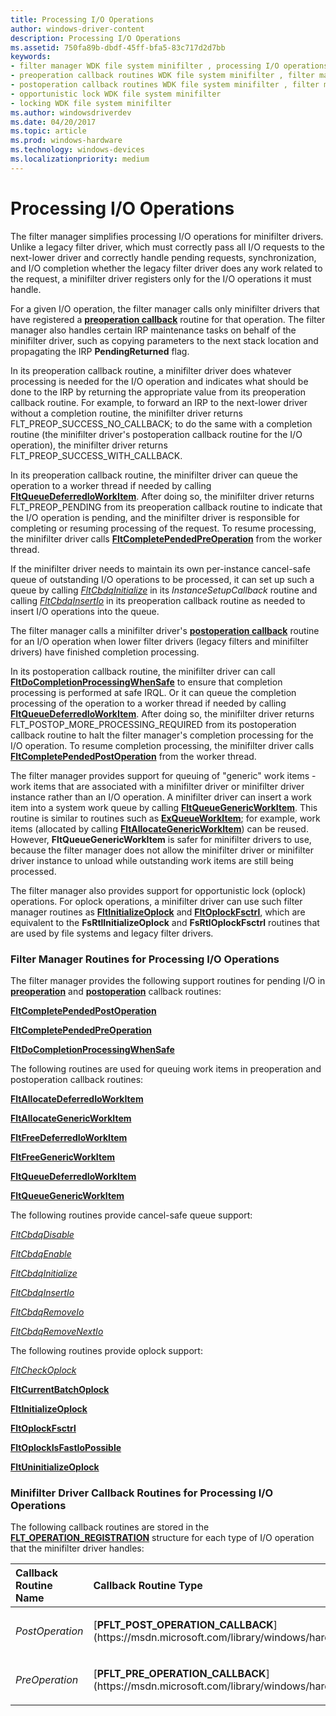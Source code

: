 ```yaml
---
title: Processing I/O Operations
author: windows-driver-content
description: Processing I/O Operations
ms.assetid: 750fa89b-dbdf-45ff-bfa5-83c717d2d7bb
keywords:
- filter manager WDK file system minifilter , processing I/O operations
- preoperation callback routines WDK file system minifilter , filter manager
- postoperation callback routines WDK file system minifilter , filter manager
- opportunistic lock WDK file system minifilter
- locking WDK file system minifilter
ms.author: windowsdriverdev
ms.date: 04/20/2017
ms.topic: article
ms.prod: windows-hardware
ms.technology: windows-devices
ms.localizationpriority: medium
---
```


# Processing I/O Operations


The filter manager simplifies processing I/O operations for minifilter drivers. Unlike a legacy filter driver, which must correctly pass all I/O requests to the next-lower driver and correctly handle pending requests, synchronization, and I/O completion whether the legacy filter driver does any work related to the request, a minifilter driver registers only for the I/O operations it must handle.

For a given I/O operation, the filter manager calls only minifilter drivers that have registered a [**preoperation callback**](https://msdn.microsoft.com/library/windows/hardware/ff551109) routine for that operation. The filter manager also handles certain IRP maintenance tasks on behalf of the minifilter driver, such as copying parameters to the next stack location and propagating the IRP **PendingReturned** flag.

In its preoperation callback routine, a minifilter driver does whatever processing is needed for the I/O operation and indicates what should be done to the IRP by returning the appropriate value from its preoperation callback routine. For example, to forward an IRP to the next-lower driver without a completion routine, the minifilter driver returns FLT\_PREOP\_SUCCESS\_NO\_CALLBACK; to do the same with a completion routine (the minifilter driver's postoperation callback routine for the I/O operation), the minifilter driver returns FLT\_PREOP\_SUCCESS\_WITH\_CALLBACK.

In its preoperation callback routine, the minifilter driver can queue the operation to a worker thread if needed by calling [**FltQueueDeferredIoWorkItem**](https://msdn.microsoft.com/library/windows/hardware/ff543449). After doing so, the minifilter driver returns FLT\_PREOP\_PENDING from its preoperation callback routine to indicate that the I/O operation is pending, and the minifilter driver is responsible for completing or resuming processing of the request. To resume processing, the minifilter driver calls [**FltCompletePendedPreOperation**](https://msdn.microsoft.com/library/windows/hardware/ff541913) from the worker thread.

If the minifilter driver needs to maintain its own per-instance cancel-safe queue of outstanding I/O operations to be processed, it can set up such a queue by calling [*FltCbdqInitialize*](https://msdn.microsoft.com/library/windows/hardware/ff541802) in its *InstanceSetupCallback* routine and calling [*FltCbdqInsertIo*](https://msdn.microsoft.com/library/windows/hardware/ff541815) in its preoperation callback routine as needed to insert I/O operations into the queue.

The filter manager calls a minifilter driver's [**postoperation callback**](https://msdn.microsoft.com/library/windows/hardware/ff551107) routine for an I/O operation when lower filter drivers (legacy filters and minifilter drivers) have finished completion processing.

In its postoperation callback routine, the minifilter driver can call [**FltDoCompletionProcessingWhenSafe**](https://msdn.microsoft.com/library/windows/hardware/ff542047) to ensure that completion processing is performed at safe IRQL. Or it can queue the completion processing of the operation to a worker thread if needed by calling [**FltQueueDeferredIoWorkItem**](https://msdn.microsoft.com/library/windows/hardware/ff543449). After doing so, the minifilter driver returns FLT\_POSTOP\_MORE\_PROCESSING\_REQUIRED from its postoperation callback routine to halt the filter manager's completion processing for the I/O operation. To resume completion processing, the minifilter driver calls [**FltCompletePendedPostOperation**](https://msdn.microsoft.com/library/windows/hardware/ff541897) from the worker thread.

The filter manager provides support for queuing of "generic" work items - work items that are associated with a minifilter driver or minifilter driver instance rather than an I/O operation. A minifilter driver can insert a work item into a system work queue by calling [**FltQueueGenericWorkItem**](https://msdn.microsoft.com/library/windows/hardware/ff543452). This routine is similar to routines such as [**ExQueueWorkItem**](https://msdn.microsoft.com/library/windows/hardware/ff540216); for example, work items (allocated by calling [**FltAllocateGenericWorkItem**](https://msdn.microsoft.com/library/windows/hardware/ff541749)) can be reused. However, **FltQueueGenericWorkItem** is safer for minifilter drivers to use, because the filter manager does not allow the minifilter driver or minifilter driver instance to unload while outstanding work items are still being processed.

The filter manager also provides support for opportunistic lock (oplock) operations. For oplock operations, a minifilter driver can use such filter manager routines as [**FltInitializeOplock**](https://msdn.microsoft.com/library/windows/hardware/ff543289) and [**FltOplockFsctrl**](https://msdn.microsoft.com/library/windows/hardware/ff543398), which are equivalent to the **FsRtlInitializeOplock** and **FsRtlOplockFsctrl** routines that are used by file systems and legacy filter drivers.

### <span id="Filter_Manager_Routines_for_Processing_I_O_Operations"></span><span id="filter_manager_routines_for_processing_i_o_operations"></span><span id="FILTER_MANAGER_ROUTINES_FOR_PROCESSING_I_O_OPERATIONS"></span>Filter Manager Routines for Processing I/O Operations

The filter manager provides the following support routines for pending I/O in [**preoperation**](https://msdn.microsoft.com/library/windows/hardware/ff551109) and [**postoperation**](https://msdn.microsoft.com/library/windows/hardware/ff551107) callback routines:

[**FltCompletePendedPostOperation**](https://msdn.microsoft.com/library/windows/hardware/ff541897)

[**FltCompletePendedPreOperation**](https://msdn.microsoft.com/library/windows/hardware/ff541913)

[**FltDoCompletionProcessingWhenSafe**](https://msdn.microsoft.com/library/windows/hardware/ff542047)

The following routines are used for queuing work items in preoperation and postoperation callback routines:

[**FltAllocateDeferredIoWorkItem**](https://msdn.microsoft.com/library/windows/hardware/ff541720)

[**FltAllocateGenericWorkItem**](https://msdn.microsoft.com/library/windows/hardware/ff541749)

[**FltFreeDeferredIoWorkItem**](https://msdn.microsoft.com/library/windows/hardware/ff542955)

[**FltFreeGenericWorkItem**](https://msdn.microsoft.com/library/windows/hardware/ff542971)

[**FltQueueDeferredIoWorkItem**](https://msdn.microsoft.com/library/windows/hardware/ff543449)

[**FltQueueGenericWorkItem**](https://msdn.microsoft.com/library/windows/hardware/ff543452)

The following routines provide cancel-safe queue support:

[*FltCbdqDisable*](https://msdn.microsoft.com/library/windows/hardware/ff541796)

[*FltCbdqEnable*](https://msdn.microsoft.com/library/windows/hardware/ff541799)

[*FltCbdqInitialize*](https://msdn.microsoft.com/library/windows/hardware/ff541802)

[*FltCbdqInsertIo*](https://msdn.microsoft.com/library/windows/hardware/ff541815)

[*FltCbdqRemoveIo*](https://msdn.microsoft.com/library/windows/hardware/ff541821)

[*FltCbdqRemoveNextIo*](https://msdn.microsoft.com/library/windows/hardware/ff541825)

The following routines provide oplock support:

[*FltCheckOplock*](https://msdn.microsoft.com/library/windows/hardware/ff541844)

[**FltCurrentBatchOplock**](https://msdn.microsoft.com/library/windows/hardware/ff541946)

[**FltInitializeOplock**](https://msdn.microsoft.com/library/windows/hardware/ff543289)

[**FltOplockFsctrl**](https://msdn.microsoft.com/library/windows/hardware/ff543398)

[**FltOplockIsFastIoPossible**](https://msdn.microsoft.com/library/windows/hardware/ff543404)

[**FltUninitializeOplock**](https://msdn.microsoft.com/library/windows/hardware/ff544598)

### <span id="Minifilter_Driver_Callback_Routines_for_Processing_I_O_Operations"></span><span id="minifilter_driver_callback_routines_for_processing_i_o_operations"></span><span id="MINIFILTER_DRIVER_CALLBACK_ROUTINES_FOR_PROCESSING_I_O_OPERATIONS"></span>Minifilter Driver Callback Routines for Processing I/O Operations

The following callback routines are stored in the [**FLT\_OPERATION\_REGISTRATION**](https://msdn.microsoft.com/library/windows/hardware/ff544668) structure for each type of I/O operation that the minifilter driver handles:

<table>
<colgroup>
<col width="50%" />
<col width="50%" />
</colgroup>
<thead>
<tr class="header">
<th align="left">Callback Routine Name</th>
<th align="left">Callback Routine Type</th>
</tr>
</thead>
<tbody>
<tr class="odd">
<td align="left"><p><em>PostOperation</em></p></td>
<td align="left"><p>[<strong>PFLT_POST_OPERATION_CALLBACK</strong>](https://msdn.microsoft.com/library/windows/hardware/ff551107)</p></td>
</tr>
<tr class="even">
<td align="left"><p><em>PreOperation</em></p></td>
<td align="left"><p>[<strong>PFLT_PRE_OPERATION_CALLBACK</strong>](https://msdn.microsoft.com/library/windows/hardware/ff551109)</p></td>
</tr>
</tbody>
</table>

 

 

 




